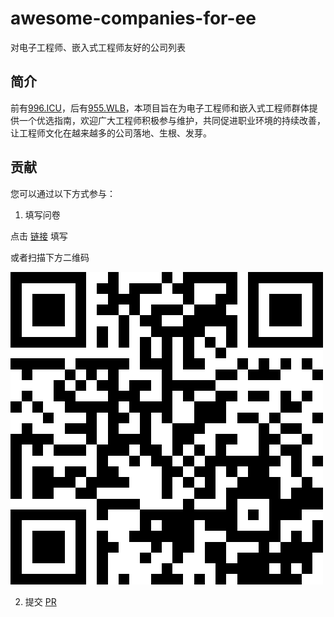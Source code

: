 # awesome-companies-for-ee
对电子工程师、嵌入式工程师友好的公司列表

## 简介

前有[996.ICU](https://github.com/996icu/996.ICU)，后有[955.WLB](https://github.com/formulahendry/955.WLB)，本项目旨在为电子工程师和嵌入式工程师群体提供一个优选指南，欢迎广大工程师积极参与维护，共同促进职业环境的持续改善，让工程师文化在越来越多的公司落地、生根、发芽。

## 贡献

您可以通过以下方式参与：

1. 填写问卷

点击 [链接](https://www.wenjuan.com/s/b2AbUne/?group=GitHub) 填写

或者扫描下方二维码

![问卷](/images/GitHub.png)

2. 提交 [PR](https://github.com/boringhex-top/awesome-companies-for-ee/edit/main/README.md)
